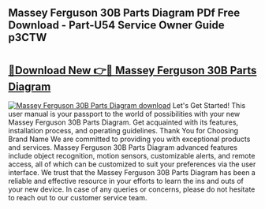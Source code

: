 ## Massey Ferguson 30B Parts Diagram PDf Free Download - Part-U54 Service Owner Guide p3CTW

# <h2><a href="http://dfodd05.blite.top/?on=Massey+Ferguson+30B+Parts+Diagram">🔗Download New 👉🔴 Massey Ferguson 30B Parts Diagram</a></h2>

[![Massey Ferguson 30B Parts Diagram download](https://i.imgur.com/lujVjoI.png)](http://dfodd05.blite.top/?on=Massey+Ferguson+30B+Parts+Diagram)
Let's Get Started! This user manual is your passport to the world of possibilities with your new Massey Ferguson 30B Parts Diagram. Get acquainted with its features, installation process, and operating guidelines. Thank You for Choosing Brand Name We are committed to providing you with exceptional products and services. Massey Ferguson 30B Parts Diagram advanced features include object recognition, motion sensors, customizable alerts, and remote access, all of which can be customized to suit your preferences via the user interface. We trust that the Massey Ferguson 30B Parts Diagram has been a reliable and effective resource in your efforts to learn the ins and outs of your new device. In case of any queries or concerns, please do not hesitate to reach out to our customer service team.
